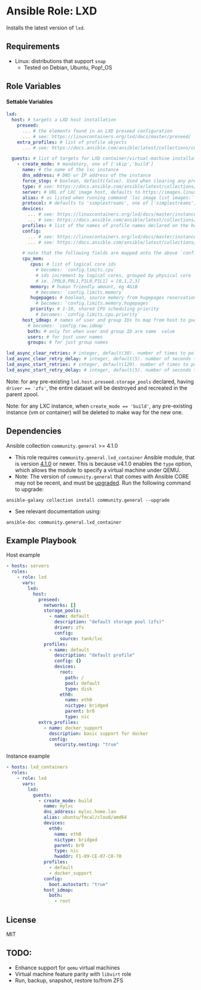 # Ansible Role: LXD

Installs the latest version of `lxd`.

## Requirements

- Linux: distributions that support `snap`
	- Tested on Debian, Ubuntu, Pop!_OS

## Role Variables

#### Settable Variables
```yaml
lxd:
  host: # targets a LXD host installation
    preseed:
      ... # the elements found in an LXD preseed configuration
      ... # see: https://linuxcontainers.org/lxd/docs/master/preseed/
    extra_profiles: # list of profile objects
      ... # see: https://docs.ansible.com/ansible/latest/collections/community/general/lxd_profile_module.html#parameters

  guests: # list of targets for LXD container/virtual-machine installation
    - create_mode: # mandatory, one of ['skip','build']
      name: # the name of the lxc instance
      dns_address: # DNS or IP address of the instance
      force_stop: # boolean, default(false). Used when clearing any preexisting guest of same name
      type: # see: https://docs.ansible.com/ansible/latest/collections/community/general/lxd_container_module.html#parameter-type
      server: # URL of LXC image host, defaults to https://images.linuxcontainers.org
      alias: # as listed when running command `lxc image list images:`
      protocol: # defaults to 'simplestreams', one of ['simplestreams','lxd']
      devices:
        ... # see: https://linuxcontainers.org/lxd/docs/master/instances/#devices-configuration
        ... # see: https://docs.ansible.com/ansible/latest/collections/community/general/lxd_container_module.html#parameter-devices
      profiles: # list of the names of profile names declared on the host
      config:
        ... # see: https://linuxcontainers.org/lxd/docs/master/instances/#key-value-configuration
        ... # see: https://docs.ansible.com/ansible/latest/collections/community/general/lxd_container_module.html#parameter-config

      # note that the following fields are mapped onto the above `config`, after converted from human-intuitive description.  Any preexisting `config` value will be overridden.
      cpu_mem:
         cpus: # list of logical core ids
           # becomes: `config.limits.cpu`
           # ids increment by logical cores, grouped by physical core
           # ie. [P0L0,P0L1,P1L0,P1L1] = [0,1,2,3]
         memory: # human friendly amount, eg 4GiB
           # becomes: `config.limits.memory`
         hugepages: # boolean, source memory from hugepages reservation
           # becomes: `config.limits.memory.hugepages`
         priority: # 1-10, shared CPU scheduling priority
           # becomes: `config.limits.cpu.priority`
      host_idmap: # names of user and group IDs to map from host to guest
        # becomes: `config.raw.idmap`
        both: # only for when user and group ID are same  value
        users: # for just user names
        groups: # for just group names

lxd_async_clear_retries: # integer, default(30). number of times to poll for async container stop+delete completion.
lxd_async_clear_retry_delay: # integer, default(5). number of seconds to wait in between polling for async container stop+delete completion.
lxd_async_start_retries: # integer, default(120). number of times to poll for async container start completion.
lxd_async_start_retry_delay: # integer, default(5). number of seconds to wait in between polling for async container  start completion.
```

Note: for any pre-existing `lxd.host.preseed.storage_pools` declared, having `driver == 'zfs'`, the entire dataset will be destroyed and recreated in the parent zpool.

Note: for any LXC instance, when `create_mode == 'build'`, any pre-existing instance (vm or container) will be deleted to make way for the new one.

## Dependencies
Ansible collection `community.general` >= 4.1.0

- This role requires `community.general.lxd_container` Ansible module, that is version [4.1.0](https://github.com/ansible-collections/community.general/blob/4.1.0/plugins/modules/cloud/lxd/lxd_container.py#L109) or newer.  This is because v4.1.0 enables the `type` option, which allows the module to specify a virtual machine under QEMU.
- Note: The version of `community.general` that comes with Ansible CORE may not be recent, and must be [upgraded](https://github.com/ansible-collections/community.general#using-this-collection). Run the following command to upgrade:
```
ansible-galaxy collection install community.general --upgrade
```
- See relevant documentation using:
```
ansible-doc community.general.lxd_container
```

## Example Playbook
Host example
```yaml
- hosts: servers
  roles:
    - role: lxd
      vars:
        lxd:
          host:
            preseed:
              networks: []
              storage_pools:
                - name: default
                  description: "default storage pool (zfs)"
                  driver: zfs
                  config:
                    source: tank/lxc
              profiles:
                - name: default
                  description: "default profile"
                  config: {}
                  devices:
                    root:
                      path: /
                      pool: default
                      type: disk
                    eth0:
                      name: eth0
                      nictype: bridged
                      parent: br0
                      type: nic
            extra_profiles:
              - name: docker_support
                description: basic support for docker
                config:
                  security.nesting: "true"
```

Instance example
```yaml
- hosts: lxd_containers
  roles:
    - role: lxd
      vars:
        lxd:
          guests:
            - create_mode: build
              name: mylxc
              dns_address: mylxc.home.lan
              alias: ubuntu/focal/cloud/amd64
              devices:
                eth0:
                  name: eth0
                  nictype: bridged
                  parent: br0
                  type: nic
                  hwaddr: F1-09-CE-07-C0-70
              profiles:
                - default
                - docker_support
              config:
                boot.autostart: "true"
              host_idmap:
                both:
                  - root
```

## License

MIT

## TODO:
* Enhance support for `qemu` virtual machines
* Virtual machine feature parity with `libvirt` role
* Run, backup, snapshot, restore to/from ZFS
